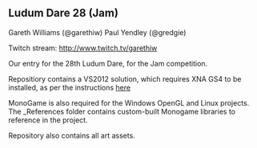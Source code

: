 Ludum Dare 28 (Jam)
-------------------

Gareth Williams (@garethiw)
Paul Yendley (@gredgie)

Twitch stream: http://www.twitch.tv/garethiw

Our entry for the 28th Ludum Dare, for the Jam competition.

Repositiory contains a VS2012 solution, which requires XNA GS4 to be installed, as per the instructions [here](http://stackoverflow.com/questions/10881005/how-to-install-xna-game-studio-on-visual-studio-2012)

MonoGame is also required for the Windows OpenGL and Linux projects. The _References folder contains custom-built Monogame libraries to reference in the project.

Repository also contains all art assets.
